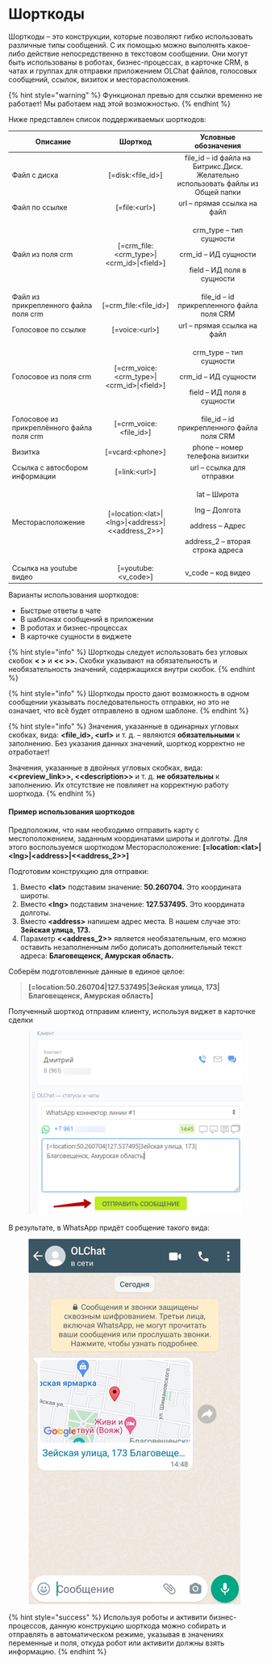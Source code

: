 # Шорткоды

Шорткоды – это конструкции, которые позволяют гибко использовать различные типы сообщений. С их помощью можно выполнять какое-либо действие непосредственно в текстовом сообщении. Они могут быть использованы в роботах, бизнес-процессах, в карточке CRM, в чатах и группах для отправки приложением OLChat файлов, голосовых сообщений, ссылок, визиток и месторасположения.

{% hint style="warning" %}
Функционал превью для ссылки временно не работает! Мы работаем над этой возможностью.
{% endhint %}

Ниже представлен список поддерживаемых шорткодов:

| Описание                                   |                          Шорткод                         |                                         Условные обозначения                                         |
| ------------------------------------------ | :------------------------------------------------------: | :--------------------------------------------------------------------------------------------------: |
| Файл с диска                               |                   \[=disk:\<file\_id>]                   |           file\_id – id файла на Битрикс.Диск. Желательно использовать файлы из Общей папки          |
| Файл по ссылке                             |                      \[=file:\<url>]                     |                                      url – прямая ссылка на файл                                     |
| Файл из поля crm                           |     \[=crm\_file:\<crm\_type>\|\<crm\_id>\|\<field>]     |      <p>crm_type – тип сущности</p><p>crm_id – ИД сущности</p><p>field – ИД поля в сущности</p>      |
| Файл из прикрепленного файла поля crm      |                 \[=crm\_file:\<file\_id>]                |                              file\_id – id прикрепленного файла поля CRM                             |
| Голосовое по ссылке                        |                     \[=voice:\<url>]                     |                                      url – прямая ссылка на файл                                     |
| Голосовое из поля crm                      |     \[=crm\_voice:\<crm\_type>\|\<crm\_id>\|\<field>]    |      <p>crm_type – тип сущности</p><p>crm_id – ИД сущности</p><p>field – ИД поля в сущности</p>      |
| Голосовое из прикреплённого файла поля crm |                \[=crm\_voice:\<file\_id>]                |                              file\_id – id прикрепленного файла поля CRM                             |
| Визитка                                    |                    \[=vcard:\<phone>]                    |                                    phone – номер телефона визитки                                    |
| Ссылка с автосбором информации             |                      \[=link:\<url>]                     |                                       url – ссылка для отправки                                      |
| Месторасположение                          | \[=location:\<lat>\|\<lng>\|\<address>\|<\<address\_2>>] | <p>lat – Широта</p><p>lng – Долгота</p><p>address – Адрес</p><p>address_2 – вторая строка адреса</p> |
| Ссылка на youtube видео                    |                  \[=youtube:\<v\_code>]                  |                                          v\_code – код видео                                         |



Варианты использования шорткодов:

* Быстрые ответы в чате
* В шаблонах сообщений в приложении
* В роботах и бизнес-процессах
* В карточке сущности в виджете

{% hint style="info" %}
Шорткоды следует использовать без угловых скобок **< >** и **<< >>.** Скобки указывают на обязательность и необязательность значений, содержащихся внутри скобок.
{% endhint %}

{% hint style="info" %}
Шорткоды просто дают возможность в одном сообщении указывать последовательность отправки, но это не означает, что всё будет отправлено в одном шаблоне.
{% endhint %}

{% hint style="info" %}
Значения, указанные в одинарных угловых скобках, вида: **\<file\_id>, \<url>** и т. д. – являются **обязательными** к заполнению. Без указания данных значений, шорткод корректно не отработает!

Значения, указанные в двойных угловых скобках, вида: **<\<preview\_link>>, <\<description>>** и т. д. **не обязательны** к заполнению. Их отсутствие не повлияет на корректную работу шорткода.
{% endhint %}

#### Пример использования шорткодов

Предположим, что нам необходимо отправить карту с местоположением, заданным координатами широты и долготы. Для этого воспользуемся шорткодом Месторасположение: **\[=location:\<lat>|\<lng>|\<address>|<\<address\_2>>]**

Подготовим конструкцию для отправки:

1. Вместо **\<lat>** подставим значение: **50.260704.** Это координата широты.&#x20;
2. Вместо **\<lng>** подставим значение: **127.537495.** Это координата долготы.
3. Вместо **\<address>** напишем адрес места. В нашем случае это: **Зейская улица, 173.**
4. Параметр **<\<address\_2>>** является необязательным, его можно оставить незаполненным либо дописать дополнительный текст адреса: **Благовещенск, Амурская область.**

Соберём подготовленные данные в единое целое:

> **\[=location:50.260704|127.537495|Зейская улица, 173|Благовещенск, Амурская область]**

Полученный шорткод отправим клиенту, используя виджет в карточке сделки

<figure><img src=".gitbook/assets/image (407).png" alt=""><figcaption></figcaption></figure>

В результате, в WhatsApp придёт сообщение такого вида:

<figure><img src=".gitbook/assets/image (630).png" alt=""><figcaption></figcaption></figure>

{% hint style="success" %}
Используя роботы и активити бизнес-процессов, данную конструкцию шорткода можно собирать и отправлять в автоматическом режиме, указывая в значениях переменные и поля, откуда робот или активити должны взять информацию.
{% endhint %}
